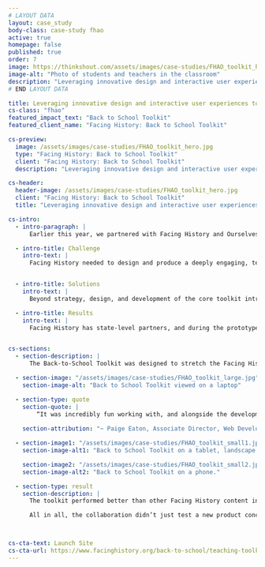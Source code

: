 ```yaml
---
# LAYOUT DATA
layout: case_study
body-class: case-study fhao
active: true
homepage: false
published: true
order: 7
image: https://thinkshout.com/assets/images/case-studies/FHAO_toolkit_hero.jpg
image-alt: "Photo of students and teachers in the classroom"
description: "Leveraging innovative design and interactive user experiences to provide teachers with impactful back to school lessons and activities."
# END LAYOUT DATA

title: Leveraging innovative design and interactive user experiences to provide teachers with impactful back to school lessons and activities.
cs-class: "fhao"
featured_impact_text: "Back to School Toolkit"
featured_client_name: "Facing History: Back to School Toolkit"

cs-preview:
  image: /assets/images/case-studies/FHAO_toolkit_hero.jpg
  type: "Facing History: Back to School Toolkit"
  client: "Facing History: Back to School Toolkit"
  description: "Leveraging innovative design and interactive user experiences to provide teachers with impactful back to school lessons and activities."

cs-header:
  header-image: /assets/images/case-studies/FHAO_toolkit_hero.jpg
  client: "Facing History: Back to School Toolkit"
  title: "Leveraging innovative design and interactive user experiences to provide teachers with impactful back to school lessons and activities."

cs-intro:
  - intro-paragraph: |
      Earlier this year, we partnered with Facing History and Ourselves to design, develop, and launch the Back-to-School Toolkit. Meant to expand Facing History’s reach with a very specific new audience— during one of the busiest and most critical times of the scholastic year—the toolkit required our strategists, designers, and developers to collaborate closely with Facing History every step of the way. Thanks to a close partnership, the product went from concept to launch in just under three months.

  - intro-title: Challenge
    intro-text: |
      Facing History needed to design and produce a deeply engaging, teacher-centered-resource for new teachers that could not only transform their own approach to teaching, but—by extension—the disposition and effectiveness of their classrooms themselves. The biggest challenge wouldn’t simply be the long-term metrics related to student outcomes, but the initial expansion of a new audience and subsequent engagement.


  - intro-title: Solutions
    intro-text: |
      Beyond strategy, design, and development of the core toolkit introduced by Facing History’s team, we also designed an engagement model that integrated automated SMS and email strategies in order to meet the engagement goals of their program and marketing teams. This balanced the need for quick, accessible tools for teachers during back to school week with key data acquisition requirements for Facing History.

  - intro-title: Results
    intro-text: |
      Facing History has state-level partners, and during the prototype period the toolkit performed better than other Facing History content in 9 of 12 states (75%), ranking significantly higher in traffic allocation. As importantly, those who used the toolkit skewed considerably younger than Facing History’s typical audience, with the largest group of users between the ages of 35-44. Finally, the toolkit itself garnered nearly **10 percent of the sites pageviews**, with the engagement model garnering the second-largest proportion of pageviews for toolkit’s new visitors.


cs-sections:
  - section-description: |
      The Back-to-School Toolkit was designed to stretch the Facing History and Ourselves brand to reflect the unique offerings of the product itself. The design leveraged a focused and warm color application, clean typography and engaging iconography, keeping in mind the goal of creating an end-product that was incredibly welcoming, engaging, and user-friendly. Using temperate colors and a clear hierarchy meant that users could navigate through an enormous amount of content without feeling overwhelmed. Creating custom icons to distinguish sections of content allowed users to identify sections and skip between them at any screen size. Meanwhile, the UX allowed users to truly customize their experience, with anchor links and a sticky menu to move around a lesson at all times, and the ability to move between lessons at all screen sizes.

  - section-image: "/assets/images/case-studies/FHAO_toolkit_large.jpg"
    section-image-alt: "Back to School Toolkit viewed on a laptop"

  - section-type: quote
    section-quote: |
        “It was incredibly fun working with, and alongside the development team at ThinkShout. They were great about incorporating me into their project process and I felt supported but also autonomous in maximizing our team's budget and resources with my time, using them to keep me unblocked and be a collective brain to troubleshoot more complex issues.”
        
    section-attribution: "~ Paige Eaton, Associate Director, Web Development"

  - section-image1: "/assets/images/case-studies/FHAO_toolkit_small1.jpg"
    section-image-alt1: "Back to School Toolkit on a tablet, landscape mode."

    section-image2: "/assets/images/case-studies/FHAO_toolkit_small2.jpg"
    section-image-alt2: "Back to School Toolkit on a phone."

  - section-type: result
    section-description: |
      The toolkit performed better than other Facing History content in 9 of 12 states where the organization operates. It also kept users on Facing History's site twice as long as other content, and 30% of users who interacted with it downloaded a resource (as opposed to 3.3% of those who did _not_ interact with the toolkit).

      All in all, the collaboration didn’t just test a new product concept for Facing History, but ThinkShout’s ability to collaborate effectively and efficiently within the organization’s established teams. So far, from qualitative feedback from their team, to these initial metrics, all signs point towards a resounding success.



cs-cta-text: Launch Site
cs-cta-url: https://www.facinghistory.org/back-to-school/teaching-toolkit/
---
```

